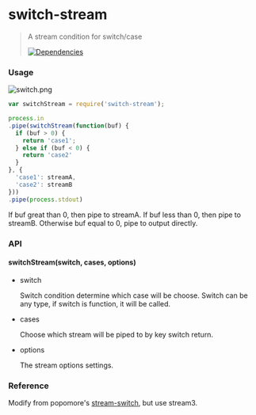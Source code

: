 switch-stream
=========

>A stream condition for switch/case
>
>[![Dependencies][david-image]][david-url]

[david-image]: http://img.shields.io/david/nuintun/switch-stream.svg?style=flat-square
[david-url]: https://david-dm.org/nuintun/switch-stream

### Usage
![switch.png](https://raw.githubusercontent.com/nuintun/switch-stream/master/images/switch.png)

```js
var switchStream = require('switch-stream');

process.in
.pipe(switchStream(function(buf) {
  if (buf > 0) {
    return 'case1';
  } else if (buf < 0) {
    return 'case2'
  }
}, {
  'case1': streamA,
  'case2': streamB
}))
.pipe(process.stdout)
```

If buf great than 0, then pipe to streamA. If buf less than 0, then pipe to streamB. Otherwise buf equal to 0, pipe to output directly.

### API
#### switchStream(switch, cases, options)

- switch
  
  Switch condition determine which case will be choose.
  Switch can be any type, if switch is function, it will be called.

- cases
  
  Choose which stream will be piped to by key switch return.
  
- options
    
  The stream options settings.

### Reference
Modify from popomore's [stream-switch](https://github.com/popomore/stream-switch), but use stream3.
